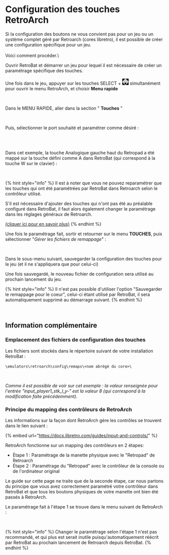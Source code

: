 # Configuration des touches RetroArch

Si la configuration des boutons ne vous convient pas pour un jeu ou un système complet géré par Retroarch (cores libretro), il est possible de créer une configuration spécifique pour un jeu.\
\
Voici comment procéder.\


Ouvrir RetroBat et démarrer un jeu pour lequel il est nécessaire de créer un paramétrage spécifique des touches.\
\
Une fois dans le jeu, appuyer sur les touches SELECT + ![](<../../.gitbook/assets/image (19).png>) simultanément pour ouvrir le menu  RetroArch, et choisir **Menu rapide**&#x20;

<div align="left">

<figure><img src="https://i.imgur.com/w1hW2nI.png" alt=""><figcaption></figcaption></figure>

</div>

Dans le MENU RAPIDE, aller dans la section " **Touches** "

<div align="left">

<figure><img src="https://i.imgur.com/thwZ08G.png" alt=""><figcaption></figcaption></figure>

</div>

Puis, sélectionner le port souhaité et paramétrer comme désiré :

<div align="left">

<figure><img src="https://i.imgur.com/NBbomL3.png" alt=""><figcaption></figcaption></figure>

</div>

\
Dans cet exemple, la touche Analogique gauche haut du Retropad a été mappé sur la touche défini comme A dans RetroBat (qui correspond à la touche W sur le clavier) :

<div align="left">

<figure><img src="https://i.imgur.com/4aS0EX9.png" alt=""><figcaption></figcaption></figure>

</div>

{% hint style="info" %}
Il est à noter que vous ne pouvez reparamétrer que les touches qui ont été paramétrées par RetroBat dans Retroarch selon le contrôleur utilisé.

S'il est nécessaire d'ajouter des touches qui n'ont pas été au préalable configuré dans RetroBat, il faut alors également changer le paramétrage dans les réglages généraux de Retroarch.

[(cliquer ici pour en savoir plus)](configuration-des-touches-retroarch.md#principe-du-mapping-des-controleurs-de-retroarch)
{% endhint %}

Une fois le paramétrage fait, sortir et retourner sur le menu **TOUCHES**, puis sélectionner "_Gérer les fichiers de remappage_" :

<div align="left">

<figure><img src="https://i.imgur.com/7gkrHwE.png" alt=""><figcaption></figcaption></figure>

</div>

Dans le sous-menu suivant, sauvegarder la configuration des touches pour le jeu (et il ne s'appliquera que pour celui-ci)

Une fois sauvegardé, le nouveau fichier de configuration sera utilisé au prochain lancement du jeu.

{% hint style="info" %}
Il n'est pas possible d'utiliser l'option "Sauvegarder le remappage pour le coeur", celui-ci étant utilisé par RetroBat, il sera automatiquement supprimé au démarrage suivant.
{% endhint %}

<div align="left">

<figure><img src="https://i.imgur.com/UadIDbH.png" alt=""><figcaption></figcaption></figure>

</div>

## Information complémentaire

### Emplacement des fichiers de configuration des touches

Les fichiers sont stockés dans le répertoire suivant de votre installation RetroBat :&#x20;

`\emulators\retroarch\config\remaps\<nom abrégé du core>\`

<div align="left">

<figure><img src="https://i.imgur.com/ljP0sMO.png" alt=""><figcaption></figcaption></figure>

</div>

_Comme il est possible de voir sur cet exemple : la valeur renseignée pour l'entrée "input\_player1\_stk\_l\_y-" est la valeur 8 (qui correspond à la modification faite précédemment)._

### Principe du mapping des contrôleurs de RetroArch

Les informations sur la façon dont RetroArch gère les contrôles se trouvent dans le lien suivant :&#x20;

{% embed url="https://docs.libretro.com/guides/input-and-controls/" %}

RetroArch fonctionne sur un mapping des contrôleurs en 2 étapes:

* Étape 1 : Paramétrage de la manette physique avec le "Retropad" de Retroarch
* Étape 2 : Paramétrage du "Retropad" avec le contrôleur de la console ou de l'ordinateur original

Le guide sur cette page ne traite que de la seconde étape, car nous partons du principe que vous avez correctement paramétré votre contrôleur dans RetroBat et que tous les boutons physiques de votre manette ont bien été passés à RetroArch.



Le paramétrage fait à l'étape 1 se trouve dans le menu suivant de RetroArch :

<div align="left">

<figure><img src="https://i.imgur.com/HFlwynw.png" alt=""><figcaption></figcaption></figure>

</div>

{% hint style="info" %}
Changer le paramétrage selon l'étape 1 n'est pas recommandé, et qui plus est serait inutile puisqu'automatiquement réécrit par RetroBat au prochain lancement de Retroarch depuis RetroBat.
{% endhint %}

